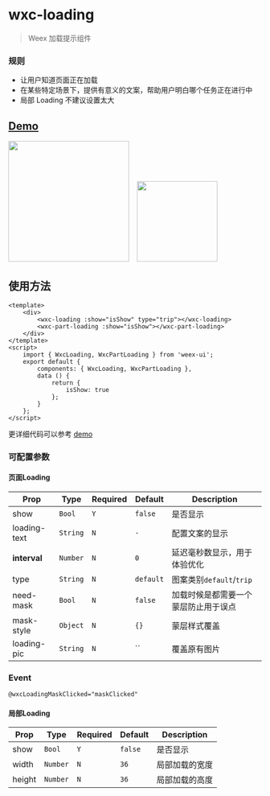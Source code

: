 # wxc-loading 

 > Weex 加载提示组件
 
### 规则
- 让用户知道页面正在加载
- 在某些特定场景下，提供有意义的文案，帮助用户明白哪个任务正在进行中
- 局部 Loading 不建议设置太大

## [Demo](https://h5.m.taobao.com/trip/wxc-loading/index.html?_wx_tpl=https%3A%2F%2Fh5.m.taobao.com%2Ftrip%2Fwxc-loading%2Fdemo%2Findex.native-min.js)
<img src="https://img.alicdn.com/tfs/TB11cTsfBfH8KJjy1XbXXbLdXXa-376-668.gif" width="240"/>&nbsp;&nbsp;&nbsp;&nbsp;<img src="https://img.alicdn.com/tfs/TB195ehSpXXXXc4XpXXXXXXXXXX-200-200.png" width="160"/>

## 使用方法

```vue
<template>
    <div>
        <wxc-loading :show="isShow" type="trip"></wxc-loading>
        <wxc-part-loading :show="isShow"></wxc-part-loading>
    </div>
</template>
<script>
    import { WxcLoading, WxcPartLoading } from 'weex-ui';
    export default {
        components: { WxcLoading, WxcPartLoading },
        data () {
            return {
                isShow: true
            };
        }
    };
</script>
```

更详细代码可以参考 [demo](https://github.com/apache/incubator-weex-ui/blob/master/example/loading/index.vue)

### 可配置参数

#### 页面Loading

| Prop | Type | Required | Default | Description |
|-------------|------------|--------|-----|-----|
| show | `Bool` |`Y`| `false` | 是否显示|
| loading-text | `String` |`N`| `-` | 配置文案的显示 |
| **interval** | `Number` |`N`| `0` | 延迟毫秒数显示，用于体验优化|
| type | `String` | `N`|`default` |图案类别`default`/`trip`|
| need-mask | `Bool` | `N`|`false` | 加载时候是都需要一个蒙层防止用于误点 |
| mask-style | `Object` | `N`|`{}` | 蒙层样式覆盖 |
| loading-pic | `String` | `N`|`` | 覆盖原有图片 |



### Event

```
@wxcLoadingMaskClicked="maskClicked"
```

#### 局部Loading

| Prop | Type | Required | Default | Description |
|-------------|------------|--------|-----|-----|
| show | `Bool` |`Y`| `false` | 是否显示|
| width | `Number` |`N`| `36` | 局部加载的宽度 |
| height | `Number` |`N`| `36` | 局部加载的高度 |
